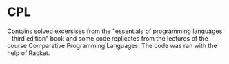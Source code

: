 # CPL
Contains solved excersises from the "essentials of programming languages - third edition" book and some code replicates from the lectures of the course Comparative Programming Languages. The code was ran with the help of Racket.
